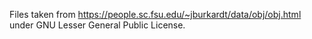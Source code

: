 Files taken from https://people.sc.fsu.edu/~jburkardt/data/obj/obj.html
under GNU Lesser General Public License.
